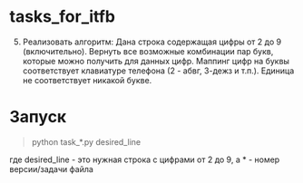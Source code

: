 # tasks_for_itfb

5. Реализовать алгоритм:
Дана строка содержащая цифры от 2 до 9 (включительно). Вернуть все возможные комбинации пар
букв, которые можно получить для данных цифр.
Маппинг цифр на буквы соответствует клавиатуре телефона (2 - абвг, 3-дежз и т.п.). Единица не
соответствует никакой букве.


# Запуск

>python task_*.py desired_line 

где desired_line - это нужная строка с цифрами от 2 до 9,
а * - номер версии/задачи файла